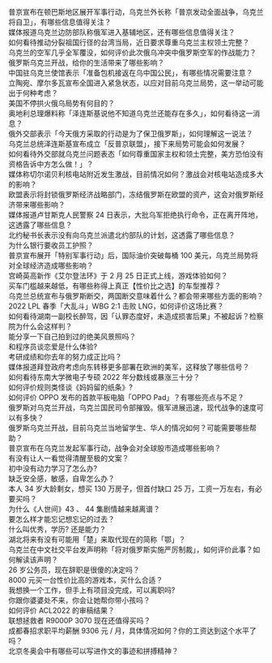 普京宣布在顿巴斯地区展开军事行动，乌克兰外长称「普京发动全面战争，乌克兰将自卫」，有哪些信息值得关注？  
媒体报道乌克兰边防部队称俄军进入基辅地区，还有哪些信息值得关注？  
如何看待推动分裂祖国行径的台湾当局，近日要求尊重乌克兰主权领土完整？  
乌克兰的空军几乎全军覆没，如何评价此次俄乌冲突中俄罗斯空军的作战能力？  
俄罗斯乌克兰开战，给你的生活带来了哪些影响？  
中国驻乌克兰使馆表示「准备包机接返在乌中国公民」，有哪些情况需要注意？  
立陶宛、摩尔多瓦宣布全国进入紧急状态，以应对目前乌克兰局势，这一举动可能出于何种考虑？  
美国不停拱火俄乌局势有何目的？  
奥地利总理爆料称「泽连斯基说他不知道乌克兰还能存在多久」，如何看待这一消息？  
俄外交部表示「今天俄方采取的行动是为了保卫俄罗斯」，如何理解这一说法？  
乌克兰总统泽连斯基宣布成立「反普京联盟」，接下来局势可能会如何发展？  
如何看待外交部就乌克兰问题表态「如何尊重国家主权和领土完整，美方恐怕没有资格告诉中方怎么做！」？  
媒体称切尔诺贝利核电站附近发生激战，目前情况如何？激战会对核电站造成多大的影响？  
欧盟表示将封锁俄罗斯经济战略部门，冻结俄罗斯在欧盟的资产，这会对俄罗斯经济带来哪些影响？  
媒体报道卢甘斯克人民警察 24 日表示，大批乌军拒绝执行命令，正在离开阵地，这透露了哪些信息？  
北约秘书长表示没有向乌克兰派遣北约部队的计划，这透露了哪些信息？  
为什么银行要收员工护照？  
普京宣布展开「特别军事行动」后，国际油价突破每桶 100 美元，乌克兰局势将对全球经济造成哪些影响？  
宫崎英高新作《艾尔登法环》于 2 月 25 日正式上线，游戏体验如何？  
买车门槛越来越低，有哪些称得上真正【性价比之选】的车型推荐？  
乌克兰总统宣布与俄罗斯断交，两国断交意味着什么？都会带来哪些方面的影响？  
2022 LPL 春季「大乱斗」WBG 2:1 击败 LNG，如何评价这场比赛？  
如何看待湖南一副校长醉驾，因「认罪态度好，未造成损害后果」不被起诉？检察院为什么会这样判？  
能分享一下自己拍到过的绝美风景照吗？  
和程序员谈恋爱是什么体验?  
考研成绩和你去年的努力成正比吗？  
媒体报道拜登政府考虑向东转移更多部署在欧洲的美军，这释放了哪些信号？  
如何看待东南大学微电子专硕 2022 年分数线或暴涨三十分？  
如何评价规则类怪谈《妈妈留的纸条》?  
如何评价 OPPO 发布的首款平板电脑「OPPO Pad」？有哪些亮点与不足？  
俄罗斯对乌克兰开战，乌克兰国民司令部摧毁。俄军进展迅速，现代战争的速度可以有多快？  
俄罗斯乌克兰开战，目前乌克兰当地留学生、华人的情况如何？可能需要哪些帮助？  
普京宣布在乌克兰发起军事行动，战争会对全球股市造成哪些影响？  
有没有让人一看觉得清醒至极的文案？  
初中没有动力学习了怎么办?  
缺乏安全感，敏感，自卑怎么办？  
本人 34 岁大龄剩女，想买 130 万房子，但首付缺口 25 万，工资一万左右，有必要买吗？  
为什么《人世间》43 、 44 集剧情越来越离谱？  
要怎么样才能忘记想忘记的过去？  
什么叫优秀，学历? 还是能力？  
湖北将来有没有可能用「楚」来取代现在的简称「鄂」？  
乌克兰在中文社交平台发声明称「将对俄罗斯实施严厉制裁」，如何评价此事？如何解读该声明？  
26 岁公务员，现在辞职是很傻的决定吗？  
8000 元买一台性价比高的游戏本，买什么合适？  
我想换一个工作，但手上有项目没完成，可以离职吗?  
你跟你婆婆处不来，你会让她帮你带小孩吗？  
如何评价 ACL2022 的审稿结果？  
联想拯救者 R9000P 3070 现在还值得买吗？  
成都春招求职平均薪酬 9306 元 / 月，具体情况如何？你的工资达到这个水平了吗？  
北京冬奥会中有哪些可以写进作文的事迹和拼搏精神？  
